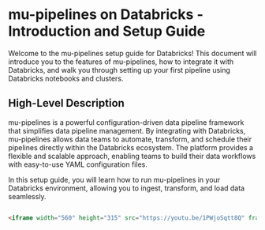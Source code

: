 # mu-pipelines on Databricks - Introduction and Setup Guide

Welcome to the mu-pipelines setup guide for Databricks! This document will introduce you to the features of mu-pipelines, how to integrate it with Databricks, and walk you through setting up your first pipeline using Databricks notebooks and clusters.

## High-Level Description
mu-pipelines is a powerful configuration-driven data pipeline framework that simplifies data pipeline management. By integrating with Databricks, mu-pipelines allows data teams to automate, transform, and schedule their pipelines directly within the Databricks ecosystem. The platform provides a flexible and scalable approach, enabling teams to build their data workflows with easy-to-use YAML configuration files.

In this setup guide, you will learn how to run mu-pipelines in your Databricks environment, allowing you to ingest, transform, and load data seamlessly.

``` markdown 

<iframe width="560" height="315" src="https://youtu.be/1PWjoSqtt8Q" frameborder="0" allow="accelerometer; autoplay; encrypted-media; gyroscope; picture-in-picture" allowfullscreen></iframe>

```

